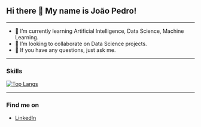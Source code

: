 ## Hi there 👋 My name is João Pedro!
------------

- 🌱 I’m currently learning Artificial Intelligence, Data Science, Machine Learning.
- 👯 I’m looking to collaborate on Data Science projects.
- 💬 If you have any questions, just ask me.

------------
### Skills

[![Top Langs](https://github-readme-stats.vercel.app/api/top-langs/?username=jpforol&langs_count=8)](https://github.com/anuraghazra/github-readme-stats)

------------
### Find me on
- [LinkedIn]


[//]: #
   [LinkedIn]: <https://www.linkedin.com/in/jpforol/>


<!--
**jpforol/jpforol** is a ✨ _special_ ✨ repository because its `README.md` (this file) appears on your GitHub profile.

Here are some ideas to get you started:

- 🔭 I’m currently working on ...
- 🌱 I’m currently learning ...
- 👯 I’m looking to collaborate on ...
- 🤔 I’m looking for help with ...
- 💬 Ask me about ...
- 📫 How to reach me: ...
- 😄 Pronouns: ...
- ⚡ Fun fact: ...
-->

